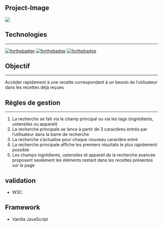 ## Project-Image
![](P7-front-end-search-engine/doc/project-image/les-petits-plats.png)
## Technologies
---------------
[![forthebadge](https://forthebadge.com/images/badges/made-with-javascript.svg)](https://forthebadge.com)
[![forthebadge](https://forthebadge.com/images/badges/uses-html.svg)](https://forthebadge.com)
[![forthebadge](https://forthebadge.com/images/badges/uses-css.svg)](https://forthebadge.com)


## Objectif
------------

 Accéder rapidement à une recette correspondant à un besoin de l’utilisateur dans les recettes déjà reçues


## Règles de gestion
--------------------

1. La recherche se fait via le champ principal ou via les tags (ingrédients,
ustensiles ou appareil)
2. La recherche principale se lance à partir de 3 caractères entrés par l’utilisateur dans la barre de recherche
3. La recherche s’actualise pour chaque nouveau caractère entré
4. La recherche principale affiche les premiers résultats le plus rapidement possible
5. Les champs ingrédients, ustensiles et appareil de la recherche avancée proposent seulement les éléments restant dans les recettes présentes sur la page

## validation 
- W3C

## Framework
- Vanilla JavaScript
